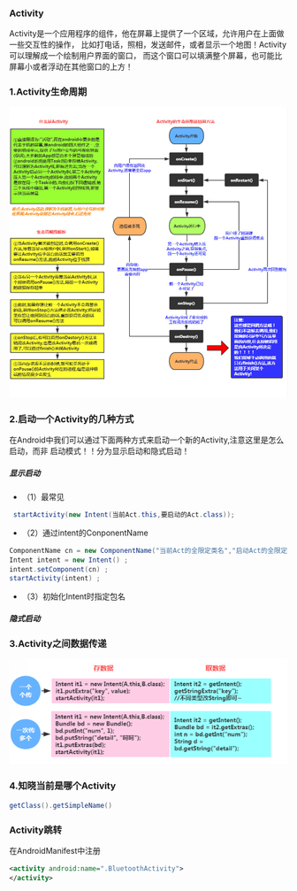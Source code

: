 ### Activity
Activity是一个应用程序的组件，他在屏幕上提供了一个区域，允许用户在上面做一些交互性的操作， 比如打电话，照相，发送邮件，或者显示一个地图！Activity可以理解成一个绘制用户界面的窗口， 而这个窗口可以填满整个屏幕，也可能比屏幕小或者浮动在其他窗口的上方！

### 1.Activity生命周期

![](/assets/Activity生命周期.jpg)

### 2.启动一个Activity的几种方式
在Android中我们可以通过下面两种方式来启动一个新的Activity,注意这里是怎么启动，而非 启动模式！！分为显示启动和隐式启动！

##### 显示启动
* （1）最常见

```java
 startActivity(new Intent(当前Act.this,要启动的Act.class));

```

* （2）通过intent的ConponentName

```java
ComponentName cn = new ComponentName("当前Act的全限定类名","启动Act的全限定类名") ;
Intent intent = new Intent() ;
intent.setComponent(cn) ;
startActivity(intent) ;
```
* （3）初始化Intent时指定包名

##### 隐式启动

### 3.Activity之间数据传递
![](/assets/Activity之间数据传递.png)

### 4.知晓当前是哪个Activity
```java
getClass().getSimpleName()
```

### Activity跳转
在AndroidManifest中注册 

```xml
<activity android:name=".BluetoothActivity">
</activity>
```

